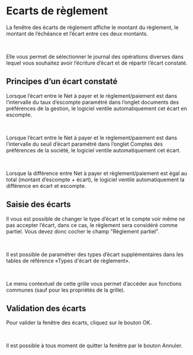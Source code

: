 # Ecarts de règlement

La fenêtre des écarts de règlement affiche le montant du règlement, 
 le montant de l’échéance et l’écart entre ces deux montants.


 


Elle vous permet de sélectionner le journal des opérations diverses 
 dans lequel vous souhaitez avoir l’écriture d’écart et de répartir l’écart 
 constaté.


## Principes d’un écart constaté


Lorsque l’écart entre le Net à payer et le règlement/paiement est dans 
 l’intervalle du taux d’escompte paramétré dans l’onglet documents des 
 préférences de la gestion, le logiciel ventile automatiquement cet écart 
 en escompte.


 


Lorsque l’écart entre le Net à payer et le règlement/paiement est dans 
 l’intervalle du seuil d’écart paramétré dans l’onglet Comptes des préférences 
 de la société, le logiciel ventile automatiquement cet écart.


 


Lorsque la différence entre Net à payer et règlement/paiement est égal 
 au total (montant d’escompte + écart), le logiciel ventile automatiquement 
 la différence en écart et escompte.


## Saisie des écarts


Il vous est possible de changer le type d’écart et le compte voir même 
 ne pas accepter l’écart, dans ce cas, le règlement sera considéré comme 
 partiel. Vous devez donc cocher le champ "Règlement partiel".


 


Il est possible de paramétrer des types d’écart supplémentaires dans 
 les tables de référence «Types d'écart de règlement».


 


Le menu contextuel de cette grille vous permet d’accéder aux fonctions 
 communes (sauf pour les propriétés de la grille).


## Validation des écarts


Pour valider la fenêtre des écarts, cliquez sur le bouton OK.


 


Il est possible à tous moment de quitter la fenêtre par le bouton Annuler.


